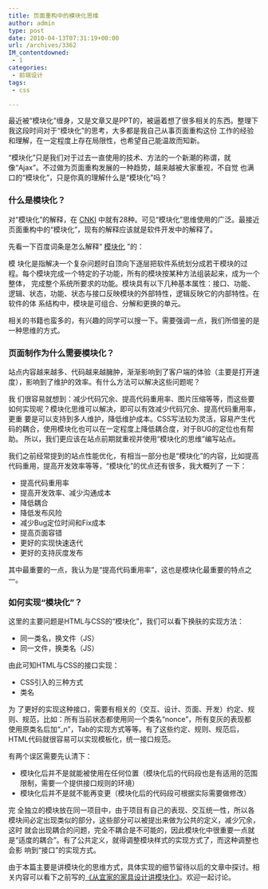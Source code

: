 ```yaml
---
title: 页面重构中的模块化思维
author: admin
type: post
date: 2010-04-13T07:31:19+00:00
url: /archives/3362
IM_contentdowned:
 - 1
categories:
 - 前端设计
tags:
 - css

---
```

最近被“模块化”缠身，又是文章又是PPT的，被逼着想了很多相关的东西。整理下我这段时间对于“模块化”的思考，大多都是我自己从事页面重构这份 工作的经验和理解，在一定程度上存在局限性，也希望自己能温故而知新。

“模块化”只是我们对于过去一直使用的技术、方法的一个新潮的称谓，就像“Ajax”。不过做为页面重构发展的一种趋势，越来越被大家重视，不自觉 也满口的“模块化”，只是你真的理解什么是“模块化”吗？

### 什么是模块化？

对“模块化”的解释，在 [CNKI][1] 中就有28种。可见“模块化”思维使用的广泛。最接近页面重构中的“模块化”，现有的解释应该就是软件开发中的解释了。

先看一下百度词条是怎么解释“ [模块化][2] ”的：

模 块化是指解决一个复杂问题时自顶向下逐层把软件系统划分成若干模块的过程。每个模块完成一个特定的子功能，所有的模块按某种方法组装起来，成为一个整体， 完成整个系统所要求的功能。模块具有以下几种基本属性：接口、功能、逻辑、状态，功能、状态与接口反映模块的外部特性，逻辑反映它的内部特性。在软件的体 系结构中，模块是可组合、分解和更换的单元。

相关的书籍也蛮多的，有兴趣的同学可以搜一下。需要强调一点，我们所借鉴的是一种思维的方式。

### 页面制作为什么需要模块化？

站点内容越来越多、代码越来越臃肿，渐渐影响到了客户端的体验（主要是打开速度），影响到了维护的效率。有什么方法可以解决这些问题呢？

我 们很容易就想到：减少代码冗余、提高代码重用率、图片压缩等等，而这些要如何实现呢？模块化思维可以解决，即可以有效减少代码冗余、提高代码重用率，更重 要是可以支持到多人维护，降低维护成本。CSS写法较为灵活，容易产生代码的耦合，使用模块化也可以在一定程度上降低耦合度，对于BUG的定位也有帮助。 所以，我们更应该在站点前期就重视并使用“模块化的思维”编写站点。

我们之前经常提到的站点性能优化，有相当一部分也是“模块化”的内容，比如提高代码重用，提高开发效率等等，“模块化”的优点还有很多，我大概列了 一下：

 * 提高代码重用率
 * 提高开发效率、减少沟通成本
 * 降低耦合
 * 降低发布风险
 * 减少Bug定位时间和Fix成本
 * 提高页面容错
 * 更好的实现快速迭代
 * 更好的支持灰度发布

其中最重要的一点，我认为是“提高代码重用率”，这也是模块化最重要的特点之一。

### 如何实现“模块化”？

这里的主要问题是HTML与CSS的“模块化”，我们可以看下换肤的实现方法：

 * 同一类名，换文件（JS）
 * 同一文件，换类名（JS）

由此可知HTML与CSS的接口实现：

 * CSS引入的三种方式
 * 类名

为 了更好的实现这种接口，需要有相关的（交互、设计、页面、开发）约定、规则、规范，比如：所有当前状态都使用同一个类名“nonce”，所有变灰的表现都 使用原类名后加“_n”，Tab的实现方式等等。有了这些约定、规则、规范后，HTML代码就很容易可以实现模板化，统一接口规范。

有两个误区需要先认清下：

 * 模块化后并不是就能被使用在任何位置（模块化后的代码段也是有适用的范围限制，需要一个提供接口规则的环境）
 * 模块化后并不是就不能再变更（模块化后的代码段可根据实际需要做修改）

完 全独立的模块放在同一项目中，由于项目有自己的表现、交互统一性，所以各模块间必定出现类似的部分，这些部分可以被提出来做为公共的定义，减少冗余，这时 就会出现耦合的问题，完全不耦合是不可能的，因此模块化中很重要一点就是“适度的耦合”。有了公共定义，就得调整模块样式的实现方式了，而这种调整也会影 响到“接口”的实现方式。

由于本篇主要是讲模块化的思维方式，具体实现的细节留待以后的文章中探讨。相关内容可以看下之前写的[《从宜家的家具设计讲模块化》][3]。欢迎一起讨论。

 [1]: http://www.cnki.net/gycnki/gycnki.htm
 [2]: http://baike.baidu.com/view/182267.htm
 [3]: http://webteam.tencent.com/?p=711